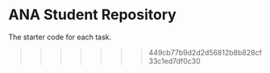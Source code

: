 # ANA Student Repository
The starter code for each task.
>>>>>>> 449cb77b9d2d2d56812b8b828cf33c1ed7df0c30
